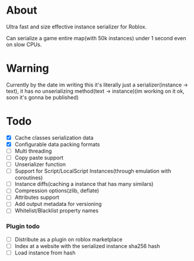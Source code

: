 # About
Ultra fast and size effective instance serializer for Roblox.

Can serialize a game entire map(with 50k instances) under 1 second even on slow CPUs.

# Warning
Currently by the date im writing this it's literally just a serializer(instance -> text), it has no unserializing method(text -> instance)(im working on it ok, soon it's gonna be published)

# Todo
- [x] Cache classes serialization data
- [x] Configurable data packing formats
- [ ] Multi threading
- [ ] Copy paste support
- [ ] Unserializer function
- [ ] Support for Script/LocalScript Instances(through emulation with coroutines)
- [ ] Instance diffs(caching a instance that has many similars)
- [ ] Compression options(zlib, deflate)
- [ ] Attributes support
- [ ] Add output metadata for versioning
- [ ] Whitelist/Blacklist property names

### Plugin todo
- [ ] Distribute as a plugin on roblox marketplace
- [ ] Index at a website with the serialized instance sha256 hash
- [ ] Load instance from hash
